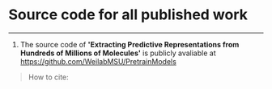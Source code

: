 # Source code for all published work

---

1. The source code of **'Extracting Predictive Representations from Hundreds of Millions of Molecules'** is publicly avaliable at https://github.com/WeilabMSU/PretrainModels
> How to cite: